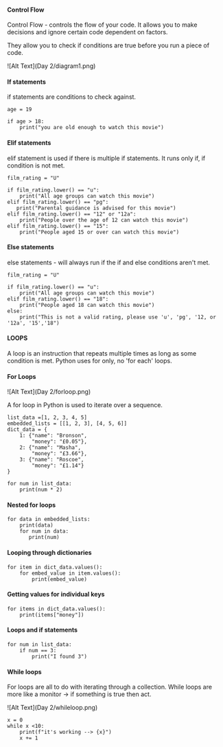 #### Control Flow

Control Flow - controls the flow of your code. It allows you to make decisions and ignore certain code dependent on factors.

They allow you to check if conditions are true before you run a piece of code.

![Alt Text](Day 2/diagram1.png)
#### If statements
if statements are conditions to check against. 

```
age = 19

if age > 18:
    print("you are old enough to watch this movie")
```

#### Elif statements
elif statement is used if there is multiple if statements. It runs only if, if condition is not met.

```
film_rating = "U"

if film_rating.lower() == "u":
    print("All age groups can watch this movie")
elif film_rating.lower() == "pg":
   print("Parental guidance is advised for this movie")
elif film_rating.lower() == "12" or "12a":
    print("People over the age of 12 can watch this movie")
elif film_rating.lower() == "15":
    print("People aged 15 or over can watch this movie")

```
#### Else statements 

else statements - will always run if the if and else conditions aren't met.

```
film_rating = "U"

if film_rating.lower() == "u":
    print("All age groups can watch this movie")
elif film_rating.lower() == "18":
    print("People aged 18 can watch this movie")
else:
    print("This is not a valid rating, please use 'u', 'pg', '12, or '12a', '15','18")

```
#### LOOPS
A loop is an instruction that repeats multiple times as long as some condition is met. Python uses for only, no 'for each' loops.

#### For Loops

![Alt Text](Day 2/forloop.png)

A for loop in Python is used to iterate over a sequence.

```
list_data =[1, 2, 3, 4, 5]
embedded_lists = [[1, 2, 3], [4, 5, 6]]
dict_data = {
    1: {"name": "Bronson",
        "money": "£0.05"},
    2: {"name": "Masha",
        "money": "£3.66"},
    3: {"name": "Roscoe",
        "money": "£1.14"}
}

for num in list_data:
    print(num * 2)
```
#### Nested for loops
```
for data in embedded_lists:
    print(data)
    for num in data:
       print(num)
```
#### Looping through dictionaries
```
for item in dict_data.values():
    for embed_value in item.values():
        print(embed_value)
```
#### Getting values for individual keys
```
for items in dict_data.values():
    print(items["money"])
```
#### Loops and if statements
```
for num in list_data:
    if num == 3:
        print("I found 3")
```

#### While loops

For loops are all to do with iterating through a collection. While loops are more like a monitor -> if something is true then act.

![Alt Text](Day 2/whileloop.png)
```
x = 0
while x <10:
    print(f"it's working --> {x}")
    x += 1
```